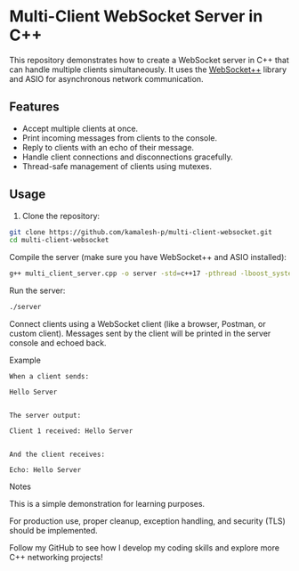 # Multi-Client WebSocket Server in C++

This repository demonstrates how to create a WebSocket server in C++ that can handle multiple clients simultaneously. It uses the [WebSocket++](https://github.com/zaphoyd/websocketpp) library and ASIO for asynchronous network communication.

## Features

- Accept multiple clients at once.
- Print incoming messages from clients to the console.
- Reply to clients with an echo of their message.
- Handle client connections and disconnections gracefully.
- Thread-safe management of clients using mutexes.

## Usage

1. Clone the repository:

```bash
git clone https://github.com/kamalesh-p/multi-client-websocket.git
cd multi-client-websocket
```

Compile the server (make sure you have WebSocket++ and ASIO installed):
```bash
g++ multi_client_server.cpp -o server -std=c++17 -pthread -lboost_system
```

Run the server:
```bash
./server
```

Connect clients using a WebSocket client (like a browser, Postman, or custom client). Messages sent by the client will be printed in the server console and echoed back.

Example
```
When a client sends:

Hello Server


The server output:

Client 1 received: Hello Server


And the client receives:

Echo: Hello Server
```
Notes

This is a simple demonstration for learning purposes.

For production use, proper cleanup, exception handling, and security (TLS) should be implemented.

Follow my GitHub to see how I develop my coding skills and explore more C++ networking projects!
